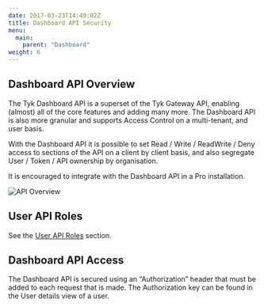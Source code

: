 ```yaml
---
date: 2017-03-23T14:49:02Z
title: Dashboard API Security
menu:
  main:
    parent: "Dashboard"
weight: 6 
---
```


## <a name="overview"></a>Dashboard API Overview

The Tyk Dashboard API is a superset of the Tyk Gateway API, enabling (almost) all of the core features and adding many more. The Dashboard API is also more granular and supports Access Control on a multi-tenant, and user basis.

With the Dashboard API it is possible to set Read / Write / ReadWrite / Deny access to sections of the API on a client by client basis, and also segregate User / Token / API ownership by organisation.

It is encouraged to integrate with the Dashboard API in a Pro installation.

![API Overview][1]

## <a name="userapirole"></a>User API Roles

See the [User API Roles][2] section.

## <a name="dashboard-api-access"></a>Dashboard API Access

The Dashboard API is secured using an “Authorization” header that must be added to each request that is made. The Authorization key can be found in the User details view of a user.


[1]: /docs/img/diagrams/dashboardapi2.png
[2]: /docs/security/dashboard/user-roles/

